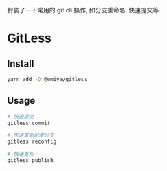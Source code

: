 封装了一下常用的 git cli 操作, 如分支重命名, 快速提交等.

# GitLess

## Install

```bash
yarn add -D @emiya/gitless
```

## Usage

```bash
# 快速提交
gitless commit

# 快速重新配置分支
gitless reconfig

# 快速发布
gitless publish
```
